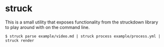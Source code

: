 # struck

This is a small utility that exposes functionality from the struckdown library
to play around with on the command line.

```
$ struck parse example/video.md | struck process example/process.yml | struck render
```
